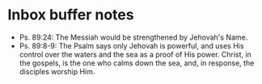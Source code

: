 # Inbox buffer notes

+ Ps. 89:24: The Messiah would be strengthened by Jehovah's Name.
+ Ps. 89:8-9: The Psalm says only Jehovah is powerful, and uses His control over
    the waters and the sea as a proof of His power. Christ, in the gospels, is
    the one who calms down the sea, and, in response, the disciples worship Him.
